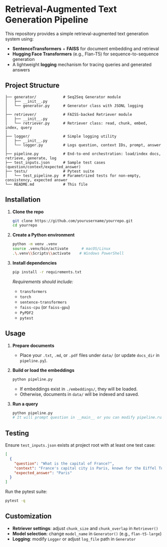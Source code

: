 # Retrieval-Augmented Text Generation Pipeline

This repository provides a simple retrieval-augmented text generation system using:

* **SentenceTransformers** + **FAISS** for document embedding and retrieval
* **Hugging Face Transformers** (e.g., Flan-T5) for sequence-to-sequence generation
* A lightweight **logging** mechanism for tracing queries and generated answers

## Project Structure

```
├── generator/            # Seq2Seq Generator module
│   ├── __init__.py
│   └── generator.py      # Generator class with JSONL logging
│
├── retriever/            # FAISS-backed Retriever module
│   ├── __init__.py
│   └── retriever.py      # Retriever class: read, chunk, embed, index, query
│
├── logger/               # Simple logging utility
│   ├── __init__.py
│   └── logger.py         # Logs question, context IDs, prompt, answer
│
├── pipeline.py           # End-to-end orchestration: load/index docs, retrieve, generate, log
├── test_inputs.json      # Sample test cases (question/context/expected_answer)
├── tests/                # Pytest suite
│   └── test_pipeline.py  # Parametrized tests for non-empty, consistency, expected answer
└── README.md             # This file
```

## Installation

1. **Clone the repo**

   ```bash
   git clone https://github.com/yourusername/yourrepo.git
   cd yourrepo
   ```

2. **Create a Python environment**

   ```bash
   python -m venv .venv
   source .venv/bin/activate      # macOS/Linux
   .\.venv\\Scripts\\activate    # Windows PowerShell
   ```

3. **Install dependencies**

   ```bash
   pip install -r requirements.txt
   ```

   *Requirements should include:*

   * `transformers`
   * `torch`
   * `sentence-transformers`
   * `faiss-cpu` (or `faiss-gpu`)
   * `PyPDF2`
   * `pytest`

## Usage

1. **Prepare documents**

   * Place your `.txt`, `.md`, or `.pdf` files under `data/` (or update `docs_dir` in `pipeline.py`).

2. **Build or load the embeddings**

   ```bash
   python pipeline.py
   ```

   * If embeddings exist in `./embeddings/`, they will be loaded.
   * Otherwise, documents in `data/` will be indexed and saved.

3. **Run a query**

   ```bash
   python pipeline.py
   # It will prompt question in __main__ or you can modify pipeline.run()
   ```

## Testing

Ensure `test_inputs.json` exists at project root with at least one test case:

```json
[
  {
    "question": "What is the capital of France?",
    "context": "France's capital city is Paris, known for the Eiffel Tower.",
    "expected_answer": "Paris"
  }
]
```

Run the pytest suite:

```bash
pytest -q
```

## Customization

* **Retriever settings**: adjust `chunk_size` and `chunk_overlap` in `Retriever()`
* **Model selection**: change `model_name` in `Generator()` (e.g., `flan-t5-large`)
* **Logging**: modify `Logger` or adjust `log_file` path in `Generator`

 

 
